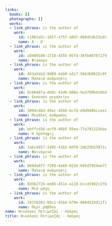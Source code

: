 ```yaml
---
links:
  books: []
  photographs: []
  works:
  - link_phrase: is the author of
    work:
      id: c1962a5c-1857-475f-a8d7-06045db33cdc
      name: Α - Ω
  - link_phrase: is the author of
    work:
      id: a8489188-1718-4555-95fd-36fbd678f279
      name: Φίγκαρο
  - link_phrase: is the author of
    work:
      id: 463a5da2-9d09-4ab0-a3c7-56b3b9615c9f
      name: Παλαιά ανάμνησις
  - link_phrase: is the author of
    work:
      id: 0c6048fa-dddc-42d9-b88e-9a3790b419bd
      name: Εκπεσόν μεγαλείον
  - link_phrase: is the author of
    work:
      id: 3094c4bd-49ac-450d-bcfd-e9d940bccee1
      name: Μεγάλος άνθρωπος
  - link_phrase: is the author of
    work:
      id: bbffcd36-ecf9-46b5-93ea-77a7012216ae
      name: Η πρόληψις
  - link_phrase: is the author of
    work:
      id: 3abc9457-2495-41b2-8df8-2db25b53871c
      name: Φαινόμενα
  - link_phrase: is the author of
    work:
      id: 869da8ff-7209-4a69-8156-695d7954ee77
      name: Παλαιά ανάμνησις
  - link_phrase: is the author of
    work:
      id: 8d3b272b-ee6b-451e-a118-bccd1982c2fb
      name: Μια μάχη
  - link_phrase: is the author of
    work:
      id: 28370281-09c1-45bd-b79e-0664525d11f1
      name: Περί ράβδου
name: Νικόλαος Πετιμεζάς - Λαύρας
title: Νικόλαος Πετιμεζάς - Λαύρας
---
```


